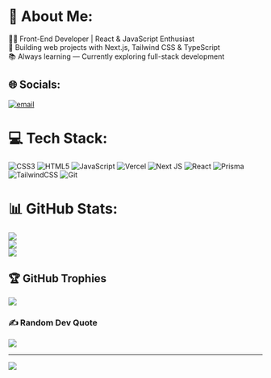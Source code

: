 # 💫 About Me:
👨‍💻 Front-End Developer | React & JavaScript Enthusiast  <br>🚀 Building web projects with Next.js, Tailwind CSS & TypeScript  <br>📚 Always learning — Currently exploring full-stack development <br>


## 🌐 Socials:
[![email](https://img.shields.io/badge/Email-D14836?logo=gmail&logoColor=white)](mailto:priyanshuyxdev@gmail.com) 

# 💻 Tech Stack:
![CSS3](https://img.shields.io/badge/css3-%231572B6.svg?style=for-the-badge&logo=css3&logoColor=white) ![HTML5](https://img.shields.io/badge/html5-%23E34F26.svg?style=for-the-badge&logo=html5&logoColor=white) ![JavaScript](https://img.shields.io/badge/javascript-%23323330.svg?style=for-the-badge&logo=javascript&logoColor=%23F7DF1E) ![Vercel](https://img.shields.io/badge/vercel-%23000000.svg?style=for-the-badge&logo=vercel&logoColor=white) ![Next JS](https://img.shields.io/badge/Next-black?style=for-the-badge&logo=next.js&logoColor=white) ![React](https://img.shields.io/badge/react-%2320232a.svg?style=for-the-badge&logo=react&logoColor=%2361DAFB) ![Prisma](https://img.shields.io/badge/Prisma-3982CE?style=for-the-badge&logo=Prisma&logoColor=white) ![TailwindCSS](https://img.shields.io/badge/tailwindcss-%2338B2AC.svg?style=for-the-badge&logo=tailwind-css&logoColor=white) ![Git](https://img.shields.io/badge/git-%23F05033.svg?style=for-the-badge&logo=git&logoColor=white)
# 📊 GitHub Stats:
![](https://github-readme-stats.vercel.app/api?username=priyanshuyxdev&theme=dark&hide_border=false&include_all_commits=false&count_private=false)<br/>
![](https://nirzak-streak-stats.vercel.app/?user=priyanshuyxdev&theme=dark&hide_border=false)<br/>
![](https://github-readme-stats.vercel.app/api/top-langs/?username=priyanshuyxdev&theme=dark&hide_border=false&include_all_commits=false&count_private=false&layout=compact)

## 🏆 GitHub Trophies
![](https://github-profile-trophy.vercel.app/?username=priyanshuyxdev&theme=radical&no-frame=false&no-bg=true&margin-w=4)

### ✍️ Random Dev Quote
![](https://quotes-github-readme.vercel.app/api?type=horizontal&theme=radical)

---
[![](https://visitcount.itsvg.in/api?id=priyanshuyxdev&icon=0&color=0)](https://visitcount.itsvg.in)

<!-- Proudly created with GPRM ( https://gprm.itsvg.in ) -->
